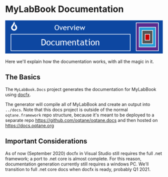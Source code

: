 ﻿# MyLabBook Documentation

![documentationbanner](./assets/documentation-banner.png)

Here we'll explain how the documentation works, with all the magic in it. 

## The Basics

The `MyLabBook.Docs` project generates the documentation for MyLabBook using [docfx](https://dotnet.github.io/docfx/).

The generator will compile all of MyLabBook and create an output into `../docs`. 
Note that this docs project is outside of the normal `oqtane.framework` repo structure, 
because it's meant to be deployed to a separate repo https://github.com/oqtane/oqtane.docs 
and then hosted on https://docs.oqtane.org

## Important Considerations

As of now (September 2020) docfx in Visual Studio still requires the full .net framework; a port to .net core is almost complete. 
For this reason, documentation generation currently still requires a windows PC. 
We'll transition to full .net core docs when docfx is ready, probably Q1 2021.
